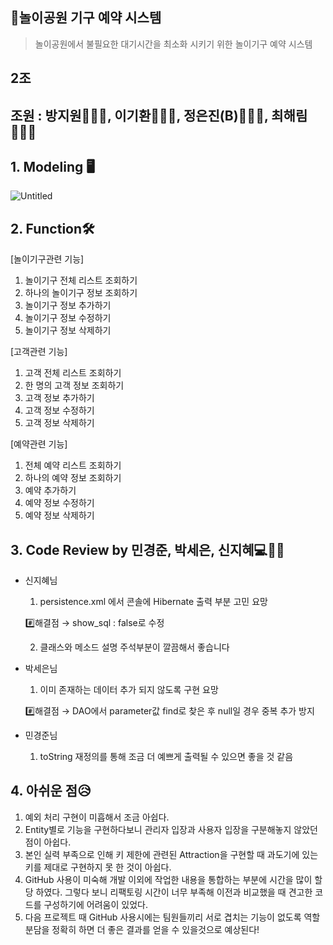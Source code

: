 ## 🚂놀이공원 기구 예약 시스템
> 놀이공원에서 불필요한 대기시간을 최소화 시키기 위한 놀이기구 예약 시스템

## 2조

## 조원 : 방지원👩🏻‍💻, 이기환👨🏻‍💻, 정은진(B)👩🏻‍💻, 최해림👩🏻‍💻


## 1. Modeling 🖥️

![Untitled](https://user-images.githubusercontent.com/87870107/130889940-fea8bf25-f9a3-4c42-bad7-c374418e445d.png)

## 2. Function🛠

[놀이기구관련 기능]

1. 놀이기구 전체 리스트 조회하기
2. 하나의 놀이기구 정보 조회하기
3. 놀이기구 정보 추가하기
4. 놀이기구 정보 수정하기
5. 놀이기구 정보 삭제하기

[고객관련 기능]

1. 고객 전체 리스트 조회하기
2. 한 명의 고객 정보 조회하기
3. 고객 정보 추가하기
4. 고객 정보 수정하기
5. 고객 정보 삭제하기

[예약관련 기능]

1. 전체 예약 리스트 조회하기
2. 하나의 예약 정보 조회하기
3. 예약 추가하기
4. 예약 정보 수정하기
5. 예약 정보 삭제하기

## 3. Code Review by 민경준, 박세은, 신지혜💻✍🏻

- 신지혜님

    1) persistence.xml 에서 콘솔에 Hibernate 출력 부분 고민 요망

    #️⃣해결점 → show_sql : false로 수정

    2) 클래스와 메소드 설명 주석부분이 깔끔해서 좋습니다

- 박세은님

    1) 이미 존재하는 데이터 추가 되지 않도록 구현 요망

    #️⃣해결점 → DAO에서 parameter값 find로 찾은 후 null일 경우 중복 추가 방지

- 민경준님

    1) toString 재정의를 통해 조금 더 예쁘게 출력될 수 있으면 좋을 것 같음

## 4. 아쉬운 점😥

1. 예외 처리 구현이 미흡해서 조금 아쉽다.
2. Entity별로 기능을 구현하다보니 관리자 입장과 사용자 입장을 구분해놓지 않았던 점이 아쉽다.
3. 본인 실력 부족으로 인해 키 제한에 관련된 Attraction을 구현할 때 과도기에 있는 키를 제대로 구현하지 못 한 것이 아쉽다.
4. GitHub 사용이 미숙해 개발 이외에 작업한 내용을 통합하는 부분에 시간을 많이 할당 하였다. 그렇다 보니 리팩토링 시간이 너무 부족해 이전과 비교했을 때 견고한 코드를 구성하기에 어려움이 있었다.
5. 다음 프로젝트 때 GitHub 사용시에는 팀원들끼리 서로 겹치는 기능이 없도록 역할 분담을 정확히 하면 더 좋은 결과를 얻을 수 있을것으로 예상된다!



